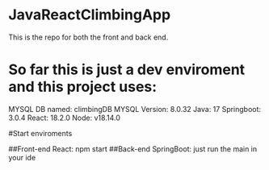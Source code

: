 # JavaReactClimbingApp

This is the repo for both the front and back end. 

# So far this is just a dev enviroment and this project uses:

MYSQL DB named: climbingDB
MYSQL Version: 8.0.32
Java: 17
Springboot: 3.0.4
React: 18.2.0
Node: v18.14.0



#Start enviroments

##Front-end
React: npm start
##Back-end
SpringBoot: just run the main in your ide

